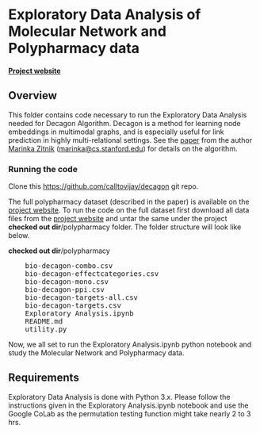 # Exploratory Data Analysis of Molecular Network and Polypharmacy data

#### [Project website](http://snap.stanford.edu/decagon)

## Overview

This folder contains code necessary to run the Exploratory Data Analysis needed for Decagon Algorithm. Decagon is a method for learning node embeddings in multimodal graphs, and is especially useful for link prediction in highly multi-relational settings. See 
the [paper](https://doi.org/10.1093/bioinformatics/bty294) from the author  [Marinka Zitnik](http://stanford.edu/~marinka) (marinka@cs.stanford.edu) for details on the algorithm.

### Running the code
Clone this https://github.com/calltovijay/decagon git repo.

The full polypharmacy dataset (described in the paper) is available on the 
[project website](http://snap.stanford.edu/decagon). To run the code on the full dataset first download all data files
from the [project website](http://snap.stanford.edu/decagon) and untar the same under the project **checked out dir**/polypharmacy folder. The folder structure will look like below.
	
**checked out dir**/polypharmacy<br>
<pre>
	bio-decagon-combo.csv
	bio-decagon-effectcategories.csv
	bio-decagon-mono.csv
	bio-decagon-ppi.csv
	bio-decagon-targets-all.csv
	bio-decagon-targets.csv
	Exploratory Analysis.ipynb
	README.md
	utility.py
</pre>	
Now, we all set to run the Exploratory Analysis.ipynb python notebook and study the Molecular Network and Polypharmacy data.

## Requirements
Exploratory Data Analysis is done with Python 3.x. Please follow the instructions given in the Exploratory Analysis.ipynb notebook and use the Google CoLab as the permutation testing function might take nearly 2 to 3 hrs. 
